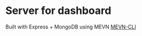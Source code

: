 # Server for dashboard

Built with Express + MongoDB using MEVN
[MEVN-CLI](https://github.com/madlabsinc/mevn-cli)